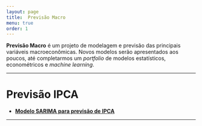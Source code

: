 ```yaml
---
layout: page
title:  Previsão Macro
menu: true
order: 1
---
```


**Previsão Macro** é um projeto de modelagem e previsão das principais variáveis macroeconômicas. Novos modelos serão apresentados aos poucos, até completarmos um *portfolio* de modelos estatísticos, econométricos e *machine learning*. 

-----------------------------------------------------------------------------------------------------------------------------

# Previsão IPCA
 
- **[Modelo SARIMA para previsão de IPCA](https://econoquant.github.io/2017/07/06/modelo-sarima-para-previs%C3%A3o-de-ipca/)**


------------------------------------------------------------------------------------------------------------------------------
